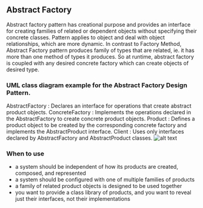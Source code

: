 ## Abstract Factory

Abstract factory pattern has creational purpose and provides an interface for 
creating families of related or dependent objects without specifying their 
concrete classes. Pattern applies to object and deal with object relationships, 
which are more dynamic. In contrast to Factory Method, Abstract Factory pattern
produces family of types that are related, ie. it has more than one method of 
types it produces.
So at runtime, abstract factory is coupled with any desired concrete factory which can create objects of desired type.


### UML class diagram example for the Abstract Factory Design Pattern.

AbstractFactory : Declares an interface for operations that create abstract product objects.
ConcreteFactory : Implements the operations declared in the AbstractFactory to create concrete product objects.
Product : Defines a product object to be created by the corresponding concrete factory and implements the AbstractProduct interface.
Client : Uses only interfaces declared by AbstractFactory and AbstractProduct classes.
![alt text](https://github.com/walidAbbassi/Example-Design-Patterns/blob/master/Creational/Abstract%20Factory/AbstractFactory.PNG)

### When to use

* a system should be independent of how its products are created, composed, and represented
* a system should be configured with one of multiple families of products
* a family of related product objects is designed to be used together
* you want to provide a class library of products, and you want to reveal just their interfaces, not their implementations
